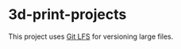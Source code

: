 # 3d-print-projects

This project uses [Git LFS](https://git-lfs.github.com/) for versioning large files.
